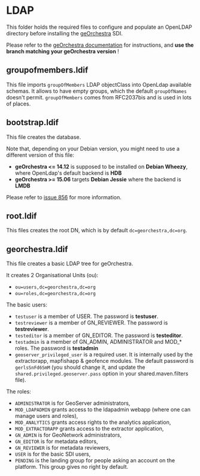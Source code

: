 # LDAP

This folder holds the required files to configure and populate an OpenLDAP directory before installing the [geOrchestra](http://www.georchestra.org) SDI.  

Please refer to the [geOrchestra documentation](https://github.com/georchestra/georchestra/blob/master/README.md) for instructions, and **use the branch matching your geOrchestra version** !

## groupofmembers.ldif

This file imports ```groupOfMembers``` LDAP objectClass into OpenLdap available schemas. It allows to have empty groups, which the default ```groupOfNames``` doesn't permit. ```groupOfMembers``` comes from RFC2037bis and is used in lots of places.

## bootstrap.ldif

This file creates the database.

Note that, depending on your Debian version, you might need to use a different version of this file: 
 * **geOrchestra <= 14.12** is supposed to be installed on **Debian Wheezy**, where OpenLdap's default backend is **HDB**
 * **geOrchestra >= 15.06** targets **Debian Jessie** where the backend is **LMDB**

Please refer to [issue 856](https://github.com/georchestra/georchestra/issues/856) for more information.


## root.ldif

This files creates the root DN, which is by default ```dc=georchestra,dc=org```.


## georchestra.ldif

This file creates a basic LDAP tree for geOrchestra.

It creates 2 Organisational Units (ou):
 * ```ou=users,dc=georchestra,dc=org``` 
 * ```ou=roles,dc=georchestra,dc=org```

The basic users:
 * ```testuser``` is a member of USER. The password is **testuser**.
 * ```testreviewer``` is a member of GN_REVIEWER. The password is **testreviewer**.
 * ```testeditor``` is a member of GN_EDITOR. The password is **testeditor**.
 * ```testadmin``` is a member of GN_ADMIN, ADMINISTRATOR and MOD_* roles. The password is **testadmin**
 * ```geoserver_privileged_user``` is a required user. It is internally used by the extractorapp, mapfishapp & geofence modules. The default password is ```gerlsSnFd6SmM``` (you should change it, and update the ```shared.privileged.geoserver.pass``` option in your shared.maven.filters file).

The roles:
 * ```ADMINISTRATOR``` is for GeoServer administrators,
 * ```MOD_LDAPADMIN``` grants access to the ldapadmin webapp (where one can manage users and roles),
 * ```MOD_ANALYTICS``` grants access rights to the analytics application,
 * ```MOD_EXTRACTORAPP``` grants access to the extractor application,
 * ```GN_ADMIN``` is for GeoNetwork administrators,
 * ```GN_EDITOR``` is for metadata editors,
 * ```GN_REVIEWER``` is for metadata reviewers,
 * ```USER``` is for the basic SDI users,
 * ```PENDING``` is the landing group for people asking an account on the platform. This group gives no right by default.
